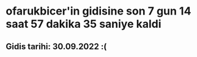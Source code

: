# ofarukbicer'in gidisine son 7 gun 14 saat 57 dakika 35 saniye kaldi

## Gidis tarihi: 30.09.2022 :(